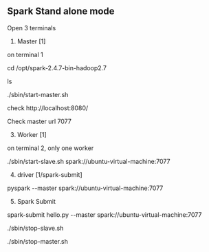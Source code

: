 ## Spark Stand alone mode

Open 3 terminals

1. Master [1]

on terminal 1

cd /opt/spark-2.4.7-bin-hadoop2.7

ls 



./sbin/start-master.sh

check 
http://localhost:8080/

Check master url 7077

3. Worker [1]

on terminal 2, only one worker

./sbin/start-slave.sh spark://ubuntu-virtual-machine:7077 


4. driver [1/spark-submit]

pyspark --master spark://ubuntu-virtual-machine:7077 


5. Spark Submit

spark-submit hello.py --master spark://ubuntu-virtual-machine:7077 



./sbin/stop-slave.sh

./sbin/stop-master.sh


